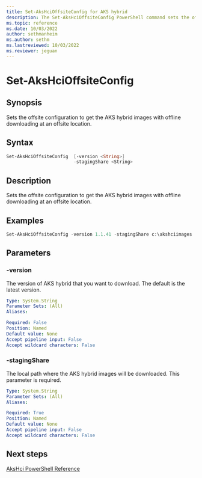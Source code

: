 ```yaml
---
title: Set-AksHciOffsiteConfig for AKS hybrid
description: The Set-AksHciOffsiteConfig PowerShell command sets the offsite configuration to use offline download
ms.topic: reference
ms.date: 10/03/2022
author: sethmanheim
ms.author: sethm 
ms.lastreviewed: 10/03/2022
ms.reviewer: jeguan
---
```


# Set-AksHciOffsiteConfig

## Synopsis
Sets the offsite configuration to get the AKS hybrid images with offline downloading at an offsite location.

## Syntax

```powershell
Set-AksHciOffsiteConfig  [-version <String>]
                         -stagingShare <String>
```

## Description
Sets the offsite configuration to get the AKS hybrid images with offline downloading at an offsite location.

## Examples

```PowerShell
Set-AksHciOffsiteConfig -version 1.1.41 -stagingShare c:\akshciimages
```

## Parameters

### -version
The version of AKS hybrid that you want to download. The default is the latest version.

```yaml
Type: System.String
Parameter Sets: (All)
Aliases:

Required: False
Position: Named
Default value: None
Accept pipeline input: False
Accept wildcard characters: False
```

### -stagingShare
The local path where the AKS hybrid images will be downloaded. This parameter is required.

```yaml
Type: System.String
Parameter Sets: (All)
Aliases:

Required: True
Position: Named
Default value: None
Accept pipeline input: False
Accept wildcard characters: False
```

## Next steps

[AksHci PowerShell Reference](index.md)